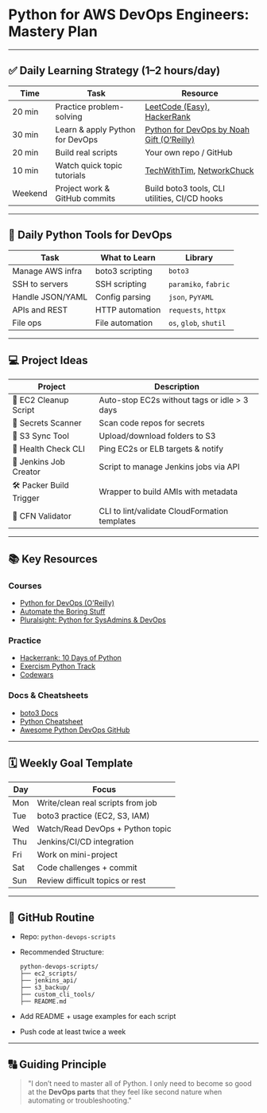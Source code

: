 # Python for AWS DevOps Engineers: Mastery Plan

---

## ✅ Daily Learning Strategy (1–2 hours/day)

| Time    | Task                            | Resource                                                                                                                |
| ------- | ------------------------------- | ----------------------------------------------------------------------------------------------------------------------- |
| 20 min  | Practice problem-solving        | [LeetCode (Easy), HackerRank](https://www.hackerrank.com/domains/tutorials/10-days-of-python)                           |
| 30 min  | Learn & apply Python for DevOps | [Python for DevOps by Noah Gift (O’Reilly)](https://learning.oreilly.com/library/view/python-for-devops/9781492057680/) |
| 20 min  | Build real scripts              | Your own repo / GitHub                                                                                                  |
| 10 min  | Watch quick topic tutorials     | [TechWithTim](https://www.youtube.com/c/TechWithTim), [NetworkChuck](https://www.youtube.com/c/NetworkChuck)            |
| Weekend | Project work & GitHub commits   | Build boto3 tools, CLI utilities, CI/CD hooks                                                                           |

---

## 🔧 Daily Python Tools for DevOps

| Task             | What to Learn   | Library                |
| ---------------- | --------------- | ---------------------- |
| Manage AWS infra | boto3 scripting | `boto3`                |
| SSH to servers   | SSH scripting   | `paramiko`, `fabric`   |
| Handle JSON/YAML | Config parsing  | `json`, `PyYAML`       |
| APIs and REST    | HTTP automation | `requests`, `httpx`    |
| File ops         | File automation | `os`, `glob`, `shutil` |

---

## 💻 Project Ideas

| Project                  | Description                                   |
| ------------------------ | --------------------------------------------- |
| 🧹 EC2 Cleanup Script    | Auto-stop EC2s without tags or idle > 3 days  |
| 🔐 Secrets Scanner       | Scan code repos for secrets                   |
| 📆 S3 Sync Tool          | Upload/download folders to S3                 |
| 🚫 Health Check CLI      | Ping EC2s or ELB targets & notify             |
| 🚀 Jenkins Job Creator   | Script to manage Jenkins jobs via API         |
| 🛠️ Packer Build Trigger | Wrapper to build AMIs with metadata           |
| 🔄 CFN Validator         | CLI to lint/validate CloudFormation templates |

---

## 📚 Key Resources

### Courses

* [Python for DevOps (O'Reilly)](https://learning.oreilly.com/library/view/python-for-devops/9781492057680/)
* [Automate the Boring Stuff](https://automatetheboringstuff.com/)
* [Pluralsight: Python for SysAdmins & DevOps](https://www.pluralsight.com/courses/python-for-sysadmins-devops)

### Practice

* [Hackerrank: 10 Days of Python](https://www.hackerrank.com/domains/tutorials/10-days-of-python)
* [Exercism Python Track](https://exercism.org/tracks/python)
* [Codewars](https://www.codewars.com/)

### Docs & Cheatsheets

* [boto3 Docs](https://boto3.amazonaws.com/v1/documentation/api/latest/index.html)
* [Python Cheatsheet](https://gto76.github.io/python-cheatsheet/)
* [Awesome Python DevOps GitHub](https://github.com/hjacobs/awesome-python-devops)

---

## 🗓️ Weekly Goal Template

| Day | Focus                             |
| --- | --------------------------------- |
| Mon | Write/clean real scripts from job |
| Tue | boto3 practice (EC2, S3, IAM)     |
| Wed | Watch/Read DevOps + Python topic  |
| Thu | Jenkins/CI/CD integration         |
| Fri | Work on mini-project              |
| Sat | Code challenges + commit          |
| Sun | Review difficult topics or rest   |

---

## 📅 GitHub Routine

* Repo: `python-devops-scripts`
* Recommended Structure:

  ```
  python-devops-scripts/
  ├── ec2_scripts/
  ├── jenkins_api/
  ├── s3_backup/
  ├── custom_cli_tools/
  ├── README.md
  ```
* Add README + usage examples for each script
* Push code at least twice a week

---

## 🔠 Guiding Principle

> "I don’t need to master all of Python. I only need to become so good at the **DevOps parts** that they feel like second nature when automating or troubleshooting."
